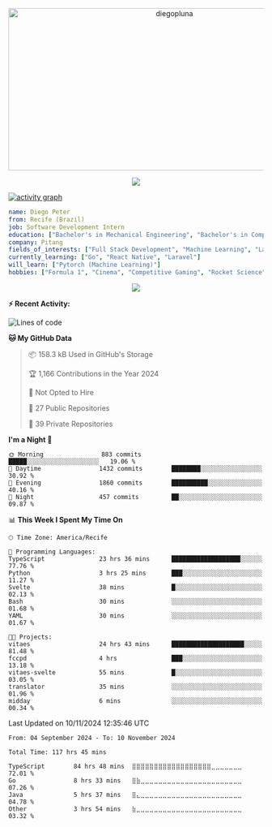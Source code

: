<p align="center">
  <img src="https://socialify.git.ci/diegopluna/diegopluna/image?font=Inter&forks=1&issues=1&language=1&name=1&owner=1&pattern=Brick%20Wall&pulls=1&stargazers=1&theme=Dark" alt="diegopluna" width="640" height="320" />
</p>

<p align="center">
  <img src="https://github-profile-trophy.vercel.app/?username=diegopluna&theme=tokyonight&column=-1"/>
</p>

[![activity graph](https://github-readme-activity-graph.vercel.app/graph?username=diegopluna&theme=github-dark-dimmed&custom_title=diegopluna%20Activity%20Graph&hide_border=true)](https://github.com/ashutosh00710/github-readme-activity-graph)

```yaml
name: Diego Peter
from: Recife (Brazil)
job: Software Development Intern
education: ["Bachelor's in Mechanical Engineering", "Bachelor's in Computer Science"]
company: Pitang
fields_of_interests: ["Full Stack Development", "Machine Learning", "Large Language Models", "Computer Vision"]
currently_learning: ["Go", "React Native", "Laravel"]
will_learn: ["Pytorch (Machine Learning)"]
hobbies: ["Formula 1", "Cinema", "Competitive Gaming", "Rocket Science"]
```
<p align="center">
  <img src="https://music-profile.rayriffy.com/theme/dark.svg?uid=001361.7bf259d2dfb9456ca71b61612518bc5f.0128" />
</p>

**:zap: Recent Activity:**

<!--START_SECTION:activity-->
<!--END_SECTION:activity-->

<!--START_SECTION:waka-->
![Lines of code](https://img.shields.io/badge/From%20Hello%20World%20I%27ve%20Written-3.8%20million%20lines%20of%20code-blue)

**🐱 My GitHub Data** 

> 📦 158.3 kB Used in GitHub's Storage 
 > 
> 🏆 1,166 Contributions in the Year 2024
 > 
> 🚫 Not Opted to Hire
 > 
> 📜 27 Public Repositories 
 > 
> 🔑 39 Private Repositories 
 > 
**I'm a Night 🦉** 

```text
🌞 Morning                883 commits         █████░░░░░░░░░░░░░░░░░░░░   19.06 % 
🌆 Daytime                1432 commits        ████████░░░░░░░░░░░░░░░░░   30.92 % 
🌃 Evening                1860 commits        ██████████░░░░░░░░░░░░░░░   40.16 % 
🌙 Night                  457 commits         ██░░░░░░░░░░░░░░░░░░░░░░░   09.87 % 
```


📊 **This Week I Spent My Time On** 

```text
🕑︎ Time Zone: America/Recife

💬 Programming Languages: 
TypeScript               23 hrs 36 mins      ███████████████████░░░░░░   77.76 % 
Python                   3 hrs 25 mins       ███░░░░░░░░░░░░░░░░░░░░░░   11.27 % 
Svelte                   38 mins             █░░░░░░░░░░░░░░░░░░░░░░░░   02.13 % 
Bash                     30 mins             ░░░░░░░░░░░░░░░░░░░░░░░░░   01.68 % 
YAML                     30 mins             ░░░░░░░░░░░░░░░░░░░░░░░░░   01.67 % 

🐱‍💻 Projects: 
vitaes                   24 hrs 43 mins      ████████████████████░░░░░   81.48 % 
fccpd                    4 hrs               ███░░░░░░░░░░░░░░░░░░░░░░   13.18 % 
vitaes-svelte            55 mins             █░░░░░░░░░░░░░░░░░░░░░░░░   03.05 % 
translator               35 mins             ░░░░░░░░░░░░░░░░░░░░░░░░░   01.96 % 
midday                   6 mins              ░░░░░░░░░░░░░░░░░░░░░░░░░   00.34 % 
```


 Last Updated on 10/11/2024 12:35:46 UTC
<!--END_SECTION:waka-->

<!--START_SECTION:waka-simple-->

```text
From: 04 September 2024 - To: 10 November 2024

Total Time: 117 hrs 45 mins

TypeScript        84 hrs 48 mins  ⣿⣿⣿⣿⣿⣿⣿⣿⣿⣿⣿⣿⣿⣿⣿⣿⣿⣿⣀⣀⣀⣀⣀⣀⣀   72.01 %
Go                8 hrs 33 mins   ⣿⣷⣀⣀⣀⣀⣀⣀⣀⣀⣀⣀⣀⣀⣀⣀⣀⣀⣀⣀⣀⣀⣀⣀⣀   07.26 %
Java              5 hrs 37 mins   ⣿⣄⣀⣀⣀⣀⣀⣀⣀⣀⣀⣀⣀⣀⣀⣀⣀⣀⣀⣀⣀⣀⣀⣀⣀   04.78 %
Other             3 hrs 54 mins   ⣷⣀⣀⣀⣀⣀⣀⣀⣀⣀⣀⣀⣀⣀⣀⣀⣀⣀⣀⣀⣀⣀⣀⣀⣀   03.32 %
```

<!--END_SECTION:waka-simple-->
